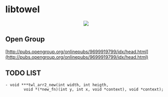 # libtowel
<p align="center">
<img src="http://i.imgur.com/jrsD3fA.jpg" />
</p>

## Open Group

[http://pubs.opengroup.org/onlinepubs/9699919799/idx/head.html](http://pubs.opengroup.org/onlinepubs/9699919799/idx/head.html)


## TODO LIST
	- void ***twl_arr2_new(int width, int heigth,
			void *(*new_fn)(int y, int x, void *context), void *context);
